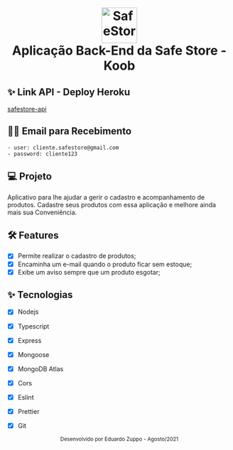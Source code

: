 <h1 align="center">
  <img alt="SafeStore" height="80" title="Safe Store" src="https://user-images.githubusercontent.com/69389822/129453464-d7ce5326-dfb3-490f-b6b6-8a82086520c9.png" />
  <br/>
  <span>Aplicação Back-End da Safe Store - Koob<span/>
</h1>

## ✨ Link API - Deploy Heroku
  <a href="https://safestore.herokuapp.com/products">safestore-api<a/>

## 👨‍🦱 Email para Recebimento
    - user: cliente.safestore@gmail.com
    - password: cliente123

## 💻 Projeto
Aplicativo para lhe ajudar a gerir o cadastro e acompanhamento de produtos. Cadastre seus produtos com essa aplicação e melhore ainda mais sua Conveniência.


## :hammer_and_wrench: Features 

-   [x] Permite realizar o cadastro de produtos;
-   [x] Encaminha um e-mail quando o produto ficar sem estoque;
-   [x] Exibe um aviso sempre que um produto esgotar;

## ✨ Tecnologias

-   [x] Nodejs
-   [x] Typescript
-   [x] Express
-   [x] Mongoose
-   [x] MongoDB Atlas
-   [x] Cors
-   [x] Eslint
-   [x] Prettier
-   [x] Git

  

<div align="center">
  <small>Desenvolvido por Eduardo Zuppo - Agosto/2021</small>
</div>
